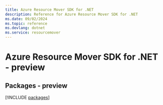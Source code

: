 ```yaml
---
title: Azure Resource Mover SDK for .NET
description: Reference for Azure Resource Mover SDK for .NET
ms.date: 09/02/2024
ms.topic: reference
ms.devlang: dotnet
ms.service: resourcemover
---
```

# Azure Resource Mover SDK for .NET - preview
## Packages - preview
[!INCLUDE [packages](resource-mover-index.md)]
